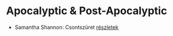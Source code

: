 # Apocalyptic & Post-Apocalyptic

- Samantha Shannon: Csontszüret [részletek](../_details/Samantha%20Shannon.md#id_1005)